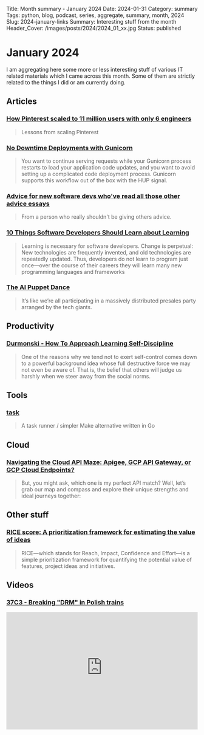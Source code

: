 Title: Month summary - January 2024
Date: 2024-01-31
Category: summary
Tags: python, blog, podcast, series, aggregate, summary, month, 2024
Slug: 2024-january-links
Summary: Interesting stuff from the month
Header_Cover: /images/posts/2024/2024_01_xx.jpg
Status: published

# January 2024

I am aggregating here some more or less interesting stuff of various IT related materials which I came across this month.
Some of them are strictly related to the things I did or am currently doing.

## Articles

### [How Pinterest scaled to 11 million users with only 6 engineers](https://read.engineerscodex.com/p/how-pinterest-scaled-to-11-million?utm_source=unknownews)

> Lessons from scaling Pinterest

### [No Downtime Deployments with Gunicorn](https://blog.pecar.me/gunicorn-restart)

> You want to continue serving requests while your Gunicorn process restarts to load your application code updates, and you want to avoid setting up a complicated code deployment process. Gunicorn supports this workflow out of the box with the HUP signal.

### [Advice for new software devs who've read all those other advice essays](https://buttondown.email/hillelwayne/archive/advice-for-new-software-devs-whove-read-all-those/)

> From a person who really shouldn't be giving others advice.

### [10 Things Software Developers Should Learn about Learning](https://cacm.acm.org/magazines/2024/1/278891-10-things-software-developers-should-learn-about-learning/fulltext)

> Learning is necessary for software developers. Change is perpetual:
> New technologies are frequently invented, and old technologies are repeatedly updated.
> Thus, developers do not learn to program just once—over the course of their careers they will learn many new programming languages and frameworks

### [The AI Puppet Dance](https://einarwh.wordpress.com/2024/01/12/the-ai-puppet-dance/)

> It’s like we’re all participating in a massively distributed presales party arranged by the tech giants.

## Productivity

### [Durmonski - How To Approach Learning Self-Discipline](https://durmonski.com/self-improvement/learning-self-discipline/)

> One of the reasons why we tend not to exert self-control comes down to a powerful background idea whose full destructive force we may not even be aware of.
> That is, the belief that others will judge us harshly when we steer away from the social norms.

## Tools

### [task](https://github.com/go-task/task)

> A task runner / simpler Make alternative written in Go

## Cloud

### [Navigating the Cloud API Maze: Apigee, GCP API Gateway, or GCP Cloud Endpoints?](https://medium.com/google-cloud/navigating-the-cloud-api-maze-apigee-api-gateway-or-cloud-endpoints-6bc772b44ff4)

> But, you might ask, which one is my perfect API match? Well, let’s grab our map and compass and explore their unique strengths and ideal journeys together:

## Other stuff

### [RICE score: A prioritization framework for estimating the value of ideas](https://roadmunk.com/guides/rice-score-prioritization-framework-product-management/)

> RICE—which stands for Reach, Impact, Confidence and Effort—is a simple prioritization framework for quantifying the potential value of features, project ideas and initiatives.

## Videos

### [37C3 - Breaking "DRM" in Polish trains](https://www.youtube.com/watch?v=XrlrbfGZo2k)

<div class="videoWrapper" style="height:0; padding-bottom:56.25%; padding-top:25px; position:relative" height="0">
    <iframe style="position:absolute; top:0; width:100%" height="100%" width="100%" src="https://www.youtube-nocookie.com/embed/XrlrbfGZo2k" frameborder="0" allow="accelerometer; autoplay; encrypted-media; gyroscope; picture-in-picture" allowfullscreen></iframe>
</div>
